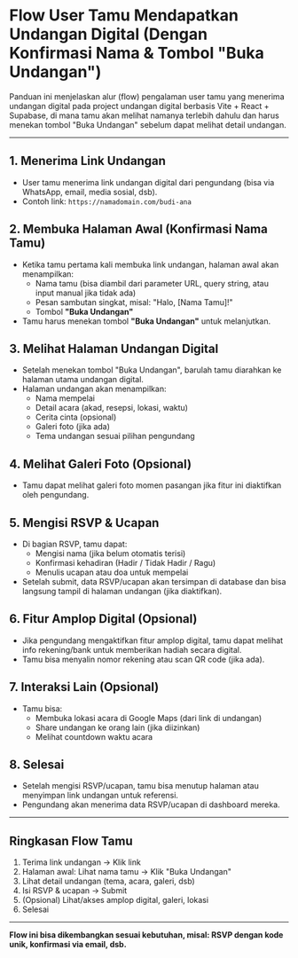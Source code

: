 # Flow User Tamu Mendapatkan Undangan Digital (Dengan Konfirmasi Nama & Tombol "Buka Undangan")

Panduan ini menjelaskan alur (flow) pengalaman user tamu yang menerima undangan digital pada project undangan digital berbasis Vite + React + Supabase, di mana tamu akan melihat namanya terlebih dahulu dan harus menekan tombol "Buka Undangan" sebelum dapat melihat detail undangan.

---

## 1. **Menerima Link Undangan**
- User tamu menerima link undangan digital dari pengundang (bisa via WhatsApp, email, media sosial, dsb).
- Contoh link: `https://namadomain.com/budi-ana`

## 2. **Membuka Halaman Awal (Konfirmasi Nama Tamu)**
- Ketika tamu pertama kali membuka link undangan, halaman awal akan menampilkan:
  - Nama tamu (bisa diambil dari parameter URL, query string, atau input manual jika tidak ada)
  - Pesan sambutan singkat, misal: "Halo, [Nama Tamu]!"
  - Tombol **"Buka Undangan"**
- Tamu harus menekan tombol **"Buka Undangan"** untuk melanjutkan.

## 3. **Melihat Halaman Undangan Digital**
- Setelah menekan tombol "Buka Undangan", barulah tamu diarahkan ke halaman utama undangan digital.
- Halaman undangan akan menampilkan:
  - Nama mempelai
  - Detail acara (akad, resepsi, lokasi, waktu)
  - Cerita cinta (opsional)
  - Galeri foto (jika ada)
  - Tema undangan sesuai pilihan pengundang

## 4. **Melihat Galeri Foto (Opsional)**
- Tamu dapat melihat galeri foto momen pasangan jika fitur ini diaktifkan oleh pengundang.

## 5. **Mengisi RSVP & Ucapan**
- Di bagian RSVP, tamu dapat:
  - Mengisi nama (jika belum otomatis terisi)
  - Konfirmasi kehadiran (Hadir / Tidak Hadir / Ragu)
  - Menulis ucapan atau doa untuk mempelai
- Setelah submit, data RSVP/ucapan akan tersimpan di database dan bisa langsung tampil di halaman undangan (jika diaktifkan).

## 6. **Fitur Amplop Digital (Opsional)**
- Jika pengundang mengaktifkan fitur amplop digital, tamu dapat melihat info rekening/bank untuk memberikan hadiah secara digital.
- Tamu bisa menyalin nomor rekening atau scan QR code (jika ada).

## 7. **Interaksi Lain (Opsional)**
- Tamu bisa:
  - Membuka lokasi acara di Google Maps (dari link di undangan)
  - Share undangan ke orang lain (jika diizinkan)
  - Melihat countdown waktu acara

## 8. **Selesai**
- Setelah mengisi RSVP/ucapan, tamu bisa menutup halaman atau menyimpan link undangan untuk referensi.
- Pengundang akan menerima data RSVP/ucapan di dashboard mereka.

---

## **Ringkasan Flow Tamu**
1. Terima link undangan → Klik link
2. Halaman awal: Lihat nama tamu → Klik "Buka Undangan"
3. Lihat detail undangan (tema, acara, galeri, dsb)
4. Isi RSVP & ucapan → Submit
5. (Opsional) Lihat/akses amplop digital, galeri, lokasi
6. Selesai

---

**Flow ini bisa dikembangkan sesuai kebutuhan, misal: RSVP dengan kode unik, konfirmasi via email, dsb.** 